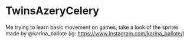 # TwinsAzeryCelery
Me trying to learn basic movement on games, take a look of the sprites made by @karina_ballote (ig: https://www.instagram.com/karina_ballote/)
